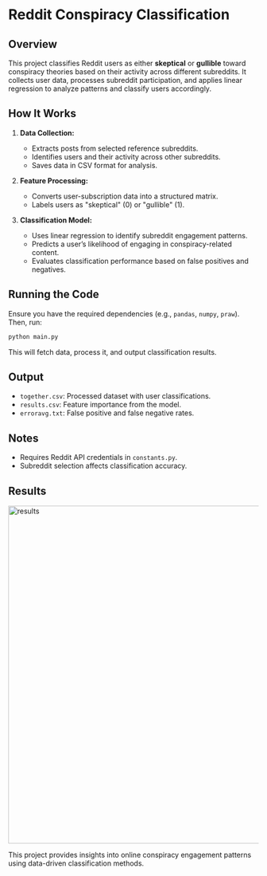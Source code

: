 # Reddit Conspiracy Classification

## Overview
This project classifies Reddit users as either **skeptical** or **gullible** toward conspiracy theories based on their activity across different subreddits. It collects user data, processes subreddit participation, and applies linear regression to analyze patterns and classify users accordingly.

## How It Works
1. **Data Collection:**
   - Extracts posts from selected reference subreddits.
   - Identifies users and their activity across other subreddits.
   - Saves data in CSV format for analysis.

2. **Feature Processing:**
   - Converts user-subscription data into a structured matrix.
   - Labels users as "skeptical" (0) or "gullible" (1).

3. **Classification Model:**
   - Uses linear regression to identify subreddit engagement patterns.
   - Predicts a user’s likelihood of engaging in conspiracy-related content.
   - Evaluates classification performance based on false positives and negatives.

## Running the Code
Ensure you have the required dependencies (e.g., `pandas`, `numpy`, `praw`). Then, run:
```bash
python main.py
```
This will fetch data, process it, and output classification results.

## Output
- `together.csv`: Processed dataset with user classifications.
- `results.csv`: Feature importance from the model.
- `erroravg.txt`: False positive and false negative rates.

## Notes
- Requires Reddit API credentials in `constants.py`.
- Subreddit selection affects classification accuracy.

## Results
<img width="678" alt="results" src="https://github.com/user-attachments/assets/25f67ed5-3c5f-461a-b930-023b0bc47103" />

This project provides insights into online conspiracy engagement patterns using data-driven classification methods.

